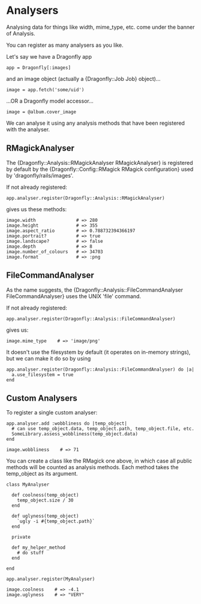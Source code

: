 Analysers
=========

Analysing data for things like width, mime_type, etc. come under the banner of Analysis.

You can register as many analysers as you like.

Let's say we have a Dragonfly app

    app = Dragonfly[:images]

and an image object (actually a {Dragonfly::Job Job} object)...

    image = app.fetch('some/uid')

...OR a Dragonfly model accessor...

    image = @album.cover_image

We can analyse it using any analysis methods that have been registered with the analyser.

RMagickAnalyser
---------------
The {Dragonfly::Analysis::RMagickAnalyser RMagickAnalyser} is registered by default by the
{Dragonfly::Config::RMagick RMagick configuration} used by 'dragonfly/rails/images'.

If not already registered:

    app.analyser.register(Dragonfly::Analysis::RMagickAnalyser)

gives us these methods:

    image.width               # => 280
    image.height              # => 355
    image.aspect_ratio        # => 0.788732394366197
    image.portrait?           # => true
    image.landscape?          # => false
    image.depth               # => 8
    image.number_of_colours   # => 34703
    image.format              # => :png

FileCommandAnalyser
-------------------

As the name suggests, the {Dragonfly::Analysis::FileCommandAnalyser FileCommandAnalyser} uses the UNIX 'file' command.

If not already registered:

    app.analyser.register(Dragonfly::Analysis::FileCommandAnalyser)

gives us:

    image.mime_type    # => 'image/png'

It doesn't use the filesystem by default (it operates on in-memory strings), but we can make it do so by using

    app.analyser.register(Dragonfly::Analysis::FileCommandAnalyser) do |a|
      a.use_filesystem = true
    end

Custom Analysers
----------------

To register a single custom analyser:

    app.analyser.add :wobbliness do |temp_object|
      # can use temp_object.data, temp_object.path, temp_object.file, etc.
      SomeLibrary.assess_wobbliness(temp_object.data)
    end

    image.wobbliness    # => 71

You can create a class like the RMagick one above, in which case all public methods will be counted as analysis methods.
Each method takes the temp_object as its argument.

    class MyAnalyser

      def coolness(temp_object)
        temp_object.size / 30
      end

      def uglyness(temp_object)
        `ugly -i #{temp_object.path}`
      end

      private

      def my_helper_method
        # do stuff
      end

    end

    app.analyser.register(MyAnalyser)

    image.coolness    # => -4.1
    image.uglyness    # => "VERY"
